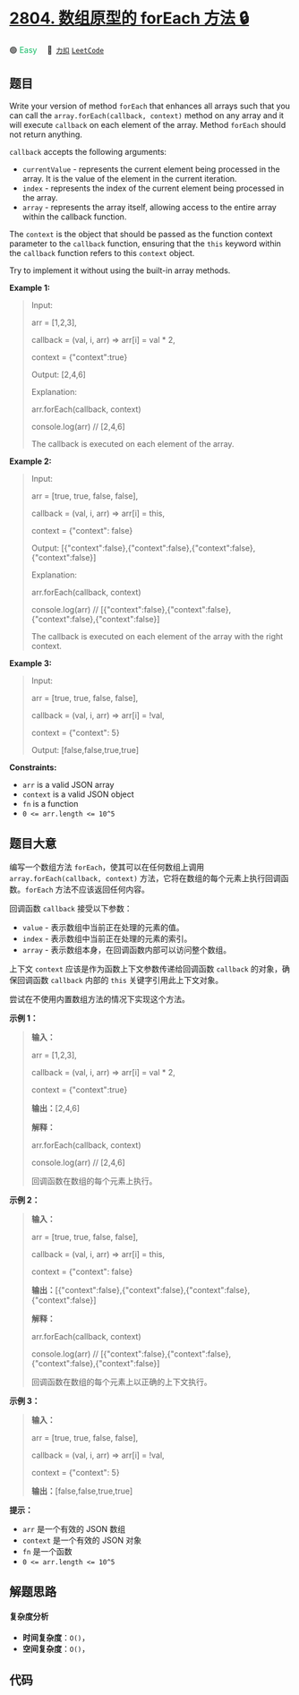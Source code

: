 # [2804. 数组原型的 forEach 方法 🔒](https://2xiao.github.io/leetcode-js/problem/2804.html)

🟢 <font color=#15bd66>Easy</font>&emsp; 🔗&ensp;[`力扣`](https://leetcode.cn/problems/array-prototype-foreach) [`LeetCode`](https://leetcode.com/problems/array-prototype-foreach)

## 题目

Write your version of method `forEach` that enhances all arrays such that you
can call the `array.forEach(callback, context)` method on any array and it
will execute `callback` on each element of the array. Method `forEach` should
not return anything.

`callback` accepts the following arguments:

  * `currentValue` - represents the current element being processed in the array. It is the value of the element in the current iteration.
  * `index` - represents the index of the current element being processed in the array.
  * `array` - represents the array itself, allowing access to the entire array within the callback function.

The `context` is the object that should be passed as the function context
parameter to the `callback` function, ensuring that the `this` keyword within
the `callback` function refers to this `context` object.

Try to implement it without using the built-in array methods.



**Example 1:**

> Input: 
> 
> arr = [1,2,3], 
> 
> callback = (val, i, arr) => arr[i] = val * 2, 
> 
> context = {"context":true}
> 
> Output: [2,4,6]
> 
> Explanation: 
> 
> arr.forEach(callback, context)  
> 
> console.log(arr) // [2,4,6]
> 
> 
> 
> The callback is executed on each element of the array.

**Example 2:**

> Input: 
> 
> arr = [true, true, false, false], 
> 
> callback = (val, i, arr) => arr[i] = this, 
> 
> context = {"context": false}
> 
> Output: [{"context":false},{"context":false},{"context":false},{"context":false}]
> 
> Explanation: 
> 
> arr.forEach(callback, context) 
> 
> console.log(arr) // [{"context":false},{"context":false},{"context":false},{"context":false}]
> 
> 
> 
> The callback is executed on each element of the array with the right context.

**Example 3:**

> Input: 
> 
> arr = [true, true, false, false], 
> 
> callback = (val, i, arr) => arr[i] = !val, 
> 
> context = {"context": 5}
> 
> Output: [false,false,true,true]

**Constraints:**

  * `arr` is a valid JSON array
  * `context` is a valid JSON object
  * `fn` is a function
  * `0 <= arr.length <= 10^5`


## 题目大意

编写一个数组方法 `forEach`，使其可以在任何数组上调用 `array.forEach(callback, context)`
方法，它将在数组的每个元素上执行回调函数。`forEach` 方法不应该返回任何内容。

回调函数 `callback` 接受以下参数：

  * `value` \- 表示数组中当前正在处理的元素的值。
  * `index` \- 表示数组中当前正在处理的元素的索引。
  * `array` \- 表示数组本身，在回调函数内部可以访问整个数组。

上下文 `context` 应该是作为函数上下文参数传递给回调函数 `callback` 的对象，确保回调函数 `callback` 内部的 `this`
关键字引用此上下文对象。

尝试在不使用内置数组方法的情况下实现这个方法。



**示例 1：**

> 
> 
> 
> 
> 
> **输入：**
> 
> arr = [1,2,3], 
> 
> callback = (val, i, arr) => arr[i] = val * 2, 
> 
> context = {"context":true}
> 
> **输出：**[2,4,6]
> 
> **解释：**
> 
> arr.forEach(callback, context)  
> 
> console.log(arr) // [2,4,6]
> 
> 
> 
> 回调函数在数组的每个元素上执行。
> 
> 

**示例 2：**

> 
> 
> 
> 
> 
> **输入：**
> 
> arr = [true, true, false, false], 
> 
> callback = (val, i, arr) => arr[i] = this, 
> 
> context = {"context": false}
> 
> **输出：**[{"context":false},{"context":false},{"context":false},{"context":false}]
> 
> **解释：**
> 
> arr.forEach(callback, context) 
> 
> console.log(arr) // [{"context":false},{"context":false},{"context":false},{"context":false}]
> 
> 
> 
> 回调函数在数组的每个元素上以正确的上下文执行。
> 
> 

**示例 3：**

> 
> 
> 
> 
> 
> **输入：**
> 
> arr = [true, true, false, false], 
> 
> callback = (val, i, arr) => arr[i] = !val, 
> 
> context = {"context": 5}
> 
> **输出：**[false,false,true,true]
> 
> 



**提示：**

  * `arr` 是一个有效的 JSON 数组
  * `context` 是一个有效的 JSON 对象
  * `fn` 是一个函数
  * `0 <= arr.length <= 10^5`


## 解题思路

#### 复杂度分析

- **时间复杂度**：`O()`，
- **空间复杂度**：`O()`，

## 代码

```javascript

```